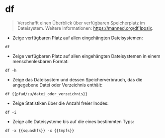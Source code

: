 # df

> Verschafft einen Überblick über verfügbaren Speicherplatz im Dateisystem.
> Weitere Informationen: <https://manned.org/df.1posix>.

- Zeige verfügbaren Platz auf allen eingehängten Dateisystemen:

`df`

- Zeige verfügbaren Platz auf allen eingehängten Dateisystemen in einem menschenlesbaren Format:

`df -h`

- Zeige das Dateisystem und dessen Speicherverbrauch, das die angegebene Datei oder Verzeichnis enthält:

`df {{pfad/zu/datei_oder_verzeichnis}}`

- Zeige Statistiken über die Anzahl freier Inodes:

`df -i`

- Zeige alle Dateisysteme bis auf die eines bestimmten Typs:

`df -x {{squashfs}} -x {{tmpfs}}`
